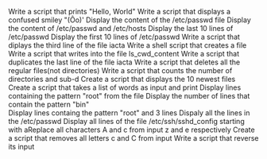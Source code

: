 Write a script that prints "Hello, World"
Write a script that displays a confused smiley "(Ôo)'
Display the content of the  /etc/passwd file
Display the content of /etc/passwd and /etc/hosts
Display the last 10 lines of /etc/passwd
Display the first 10 lines of /etc/passwd
Write a script that diplays the third line of the file iacta
Write a shell script that creates a file
Write a script that writes into the file ls_cwd_content
Write a script that duplicates the last line of the file iacta
Write a script that deletes all the regular files(not directories)
Write a script that counts the number of directories and sub-d
Create a script that displays the 10 newest files
Create a script that takes a list of words as input and print
Display lines containing the pattern "root" from the file
Display the  number of lines that contain the pattern "bin"  
Display lines containg the pattern "root" and 3 lines
Dispaly all the lines in the /etc/passwd
Display all lines of the file /etc/ssh/sshd_config starting with aReplace all characters A and c from input z and e respectively
Create a script that removes all letters c and C from input
Write a script that reverse its input
